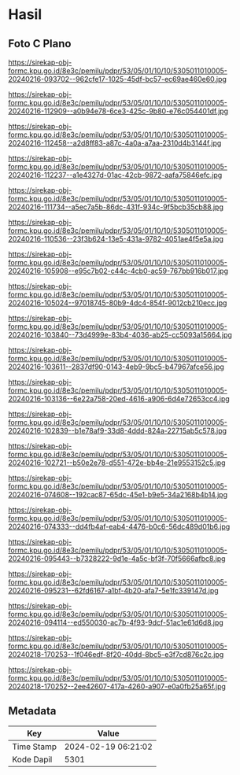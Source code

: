 # Hasil

## Foto C Plano

https://sirekap-obj-formc.kpu.go.id/8e3c/pemilu/pdpr/53/05/01/10/10/5305011010005-20240216-093702--962cfe17-1025-45df-bc57-ec69ae460e60.jpg

https://sirekap-obj-formc.kpu.go.id/8e3c/pemilu/pdpr/53/05/01/10/10/5305011010005-20240216-112909--a0b94e78-6ce3-425c-9b80-e76c054401df.jpg

https://sirekap-obj-formc.kpu.go.id/8e3c/pemilu/pdpr/53/05/01/10/10/5305011010005-20240216-112458--a2d8ff83-a87c-4a0a-a7aa-2310d4b3144f.jpg

https://sirekap-obj-formc.kpu.go.id/8e3c/pemilu/pdpr/53/05/01/10/10/5305011010005-20240216-112237--a1e4327d-01ac-42cb-9872-aafa75846efc.jpg

https://sirekap-obj-formc.kpu.go.id/8e3c/pemilu/pdpr/53/05/01/10/10/5305011010005-20240216-111734--a5ec7a5b-86dc-431f-934c-9f5bcb35cb88.jpg

https://sirekap-obj-formc.kpu.go.id/8e3c/pemilu/pdpr/53/05/01/10/10/5305011010005-20240216-110536--23f3b624-13e5-431a-9782-4051ae4f5e5a.jpg

https://sirekap-obj-formc.kpu.go.id/8e3c/pemilu/pdpr/53/05/01/10/10/5305011010005-20240216-105908--e95c7b02-c44c-4cb0-ac59-767bb916b017.jpg

https://sirekap-obj-formc.kpu.go.id/8e3c/pemilu/pdpr/53/05/01/10/10/5305011010005-20240216-105024--97018745-80b9-4dc4-854f-9012cb210ecc.jpg

https://sirekap-obj-formc.kpu.go.id/8e3c/pemilu/pdpr/53/05/01/10/10/5305011010005-20240216-103840--73d4999e-83b4-4036-ab25-cc5093a15664.jpg

https://sirekap-obj-formc.kpu.go.id/8e3c/pemilu/pdpr/53/05/01/10/10/5305011010005-20240216-103611--2837df90-0143-4eb9-9bc5-b47967afce56.jpg

https://sirekap-obj-formc.kpu.go.id/8e3c/pemilu/pdpr/53/05/01/10/10/5305011010005-20240216-103136--6e22a758-20ed-4616-a906-6d4e72653cc4.jpg

https://sirekap-obj-formc.kpu.go.id/8e3c/pemilu/pdpr/53/05/01/10/10/5305011010005-20240216-102839--b1e78af9-33d8-4ddd-824a-22715ab5c578.jpg

https://sirekap-obj-formc.kpu.go.id/8e3c/pemilu/pdpr/53/05/01/10/10/5305011010005-20240216-102721--b50e2e78-d551-472e-bb4e-21e9553152c5.jpg

https://sirekap-obj-formc.kpu.go.id/8e3c/pemilu/pdpr/53/05/01/10/10/5305011010005-20240216-074608--192cac87-65dc-45e1-b9e5-34a2168b4b14.jpg

https://sirekap-obj-formc.kpu.go.id/8e3c/pemilu/pdpr/53/05/01/10/10/5305011010005-20240216-074333--dd4fb4af-eab4-4476-b0c6-56dc489d01b6.jpg

https://sirekap-obj-formc.kpu.go.id/8e3c/pemilu/pdpr/53/05/01/10/10/5305011010005-20240216-095443--b7328222-9d1e-4a5c-bf3f-70f5666afbc8.jpg

https://sirekap-obj-formc.kpu.go.id/8e3c/pemilu/pdpr/53/05/01/10/10/5305011010005-20240216-095231--62fd6167-a1bf-4b20-afa7-5e1fc339147d.jpg

https://sirekap-obj-formc.kpu.go.id/8e3c/pemilu/pdpr/53/05/01/10/10/5305011010005-20240216-094114--ed550030-ac7b-4f93-9dcf-51ac1e61d6d8.jpg

https://sirekap-obj-formc.kpu.go.id/8e3c/pemilu/pdpr/53/05/01/10/10/5305011010005-20240218-170253--1f046edf-8f20-40dd-8bc5-e3f7cd876c2c.jpg

https://sirekap-obj-formc.kpu.go.id/8e3c/pemilu/pdpr/53/05/01/10/10/5305011010005-20240218-170252--2ee42607-417a-4260-a907-e0a0fb25a65f.jpg


## Metadata

| Key        | Value               |
| ---------- | ------------------- |
| Time Stamp | 2024-02-19 06:21:02 |
| Kode Dapil | 5301                |



